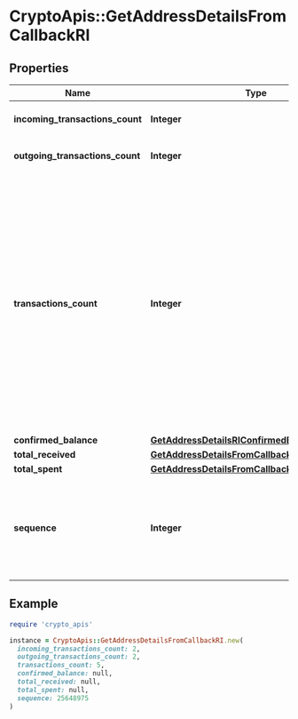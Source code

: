 # CryptoApis::GetAddressDetailsFromCallbackRI

## Properties

| Name | Type | Description | Notes |
| ---- | ---- | ----------- | ----- |
| **incoming_transactions_count** | **Integer** | Defines the count of the incoming transactions. |  |
| **outgoing_transactions_count** | **Integer** | Defines the count of the outgoing transactions. |  |
| **transactions_count** | **Integer** | Represents the total number of confirmed coins transactions for this address, both incoming and outgoing. Applies for coins only **and not** tokens transfers e.g. for Ethereum. &#x60;transactionsCount&#x60; could result as less than incoming and outgoing transactions put together (e.g. in Bitcoin), due to the fact that one and the same address could be in senders and receivers addresses. |  |
| **confirmed_balance** | [**GetAddressDetailsRIConfirmedBalance**](GetAddressDetailsRIConfirmedBalance.md) |  |  |
| **total_received** | [**GetAddressDetailsFromCallbackRITotalReceived**](GetAddressDetailsFromCallbackRITotalReceived.md) |  | [optional] |
| **total_spent** | [**GetAddressDetailsFromCallbackRITotalSpent**](GetAddressDetailsFromCallbackRITotalSpent.md) |  | [optional] |
| **sequence** | **Integer** | Defines the transaction input&#39;s sequence as an integer, which is is used when transactions are replaced with newer versions before LockTime. | [optional] |

## Example

```ruby
require 'crypto_apis'

instance = CryptoApis::GetAddressDetailsFromCallbackRI.new(
  incoming_transactions_count: 2,
  outgoing_transactions_count: 2,
  transactions_count: 5,
  confirmed_balance: null,
  total_received: null,
  total_spent: null,
  sequence: 25648975
)
```

